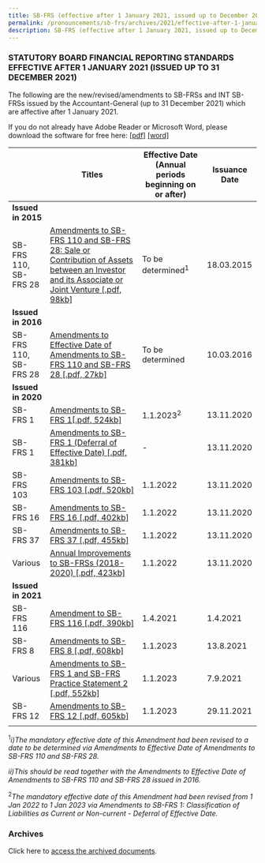 ```yaml
---
title: SB-FRS (effective after 1 January 2021, issued up to December 2021)
permalink: /pronouncements/sb-frs/archives/2021/effective-after-1-january-2021-issued-up-to-december-2021/
description: SB-FRS (effective after 1 January 2021, issued up to December 2021)
---
```

### STATUTORY BOARD FINANCIAL REPORTING STANDARDS EFFECTIVE AFTER 1 JANUARY 2021 (ISSUED UP TO 31 DECEMBER 2021)

  

The following are the new/revised/amendments to SB-FRSs and INT SB-FRSs issued by the Accountant-General (up to 31 December 2021) which are affective after 1 January 2021.

If you do not already have Adobe Reader or Microsoft Word, please download the software for free here: [\[pdf\]](http://www.adobe.com/products/acrobat/readstep2.html) [\[word\]](http://www.microsoft.com/downloads/details.aspx?FamilyID=95e24c87-8732-48d5-8689-ab826e7b8fdf&DisplayLang=en)



|  | Titles | Effective Date (Annual periods beginning on or after) | Issuance Date |
| -------- | -------- | -------- | -------- |
| **Issued in 2015** |  |  |  |
| SB-FRS 110,<br>SB-FRS 28 | [Amendments to SB-FRS 110 and SB-FRS 28: Sale or Contribution of Assets between an Investor and its Associate or Joint Venture [.pdf, 98kb]](/files/Docs/Default%20Source/Sb%20Frs/Aft%201%20Jan%202019%20to%20Dec%202019/Titles/amendments_to_sb-frs_110_and_sb-frs_28.pdf) | To be determined<sup>1</sup> | 18.03.2015 |
| **Issued in 2016** |  |  |  |
| SB-FRS 110,<br>SB-FRS 28 | [Amendments to Effective Date of Amendments to SB-FRS 110 and SB-FRS 28 [.pdf, 27kb]](/files/Docs/Default%20Source/Sb%20Frs/Aft%201%20Jan%202019%20to%20Dec%202019/Titles/amendments_to_effective_date_of_amendments_to_sb-frs_110_and_sb-frs_28.pdf) | To be determined | 10.03.2016 |
| **Issued in 2020** |  |  |  |
| SB-FRS 1 | [Amendments to SB-FRS 1[.pdf, 524kb]  ](/files/Docs/Default%20Source/Sb%20Frs/Aft%201%20Jan%202020%20to%20Dec%202020/amendments-to-sb-frs-1.pdf) | 1.1.2023<sup>2</sup> | 13.11.2020 |
| SB-FRS 1 | [Amendments to SB-FRS 1 (Deferral of Effective Date) [.pdf, 381kb] ](/files/Docs/Default%20Source/Sb%20Frs/Aft%201%20Jan%202020%20to%20Dec%202020/amendments-to-sb-frs-1---deferral-of-effective-date.pdf) | - | 13.11.2020 |
| SB-FRS 103 | [Amendments to SB-FRS 103 [.pdf, 520kb] ](/files/Docs/Default%20Source/Default%20Document%20Library/amendments-to-sb-frs-103.pdf) | 1.1.2022 | 13.11.2020 |
| SB-FRS 16 | [Amendments to SB-FRS 16 [.pdf, 402kb]](/files/Docs/Default%20Source/Sb%20Frs/Aft%201%20Jan%202020%20to%20Dec%202020/amendments-to-sb-frs-16.pdf) | 1.1.2022 | 13.11.2020 |
| SB-FRS 37 | [Amendments to SB-FRS 37 [.pdf, 455kb]](/files/Docs/Default%20Source/Sb%20Frs/Aft%201%20Jan%202020%20to%20Dec%202020/amendments-to-sb-frs-37.pdf) | 1.1.2022 | 13.11.2020 |
| Various | [Annual Improvements to SB-FRSs (2018-2020) [.pdf, 423kb]](/files/Docs/Default%20Source/Sb%20Frs/Aft%201%20Jan%202020%20to%20Dec%202020/annual-improvements-to-sb-frss-(may-2020).pdf) | 1.1.2022 | 13.11.2020 |
| **Issued in 2021** |  |  |  |
| SB-FRS 116 | [Amendment to SB-FRS 116 [.pdf, 390kb]](/files/Docs/Default%20Source/Sb%20Frs/Aft%201%20Jan%202021%20to%20Dec%202021/amendment-to-sb-frs-116.pdf) | 1.4.2021 | 1.4.2021 |
| SB-FRS 8 | [Amendments to SB-FRS 8 [.pdf, 608kb]](/files/Docs/Default%20Source/Sb%20Frs/Aft%201%20Jan%202021%20to%20Dec%202021/amendments-to-sb-frs-8.pdf) | 1.1.2023 | 13.8.2021 |
| Various | [Amendments to SB-FRS 1 and SB-FRS Practice Statement 2 [.pdf, 552kb]](/files/Docs/Default%20Source/Sb%20Frs/Aft%201%20Jan%202021%20to%20Dec%202021/amendments-to-sb-frs-1-and-sb-frs-practice-statement-2.pdf) | 1.1.2023 | 7.9.2021 |
| SB-FRS 12 | [Amendments to SB-FRS 12 [.pdf, 605kb]](/files/Docs/Default%20Source/Sb%20Frs/Aft%201%20Jan%202021%20to%20Dec%202021/amendments-to-sb-frs-12.pdf) | 1.1.2023 | 29.11.2021 |
|  |  |  |  |

<sup>1</sup>*i)The mandatory effective date of this Amendment had been revised to a date to be determined via Amendments to Effective Date of Amendments to SB-FRS 110 and SB-FRS 28.*

*ii)This should be read together with the Amendments to Effective Date of Amendments to SB-FRS 110 and SB-FRS 28 issued in 2016.*
  
<sup>2</sup>*The mandatory effective date of this Amendment had been revised from 1 Jan 2022 to 1 Jan 2023 via Amendments to SB-FRS 1: Classification of Liabilities as Current or Non-current - Deferral of Effective Date.*

### Archives 

Click here to [access the archived documents](/pronouncements/sb-frs/archives/).